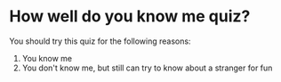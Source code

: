 # How well do you know me quiz?

You should try this quiz for the following reasons:

1) You know me
2) You don't know me, but still can try to know about a stranger for fun
